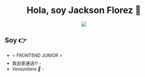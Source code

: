 <div align="center">
<h1 align="center">Hola, soy Jackson Florez 👋</h1>
</div>

<center>
<img src="[https://i.pinimg.com/originals/27/91/dc/2791dcdda355ff46ccdf4a38c715ebbf.png](https://img2.wallspic.com/crops/2/9/5/8/3/138592/138592-cdigo-3840x2160.jpg)">
</center>

## Soy 👉

- ⭐ FRONTEND JUNIOR ⭐ 
-  我说普通话!!! -
- *Venezolano 💪* -
